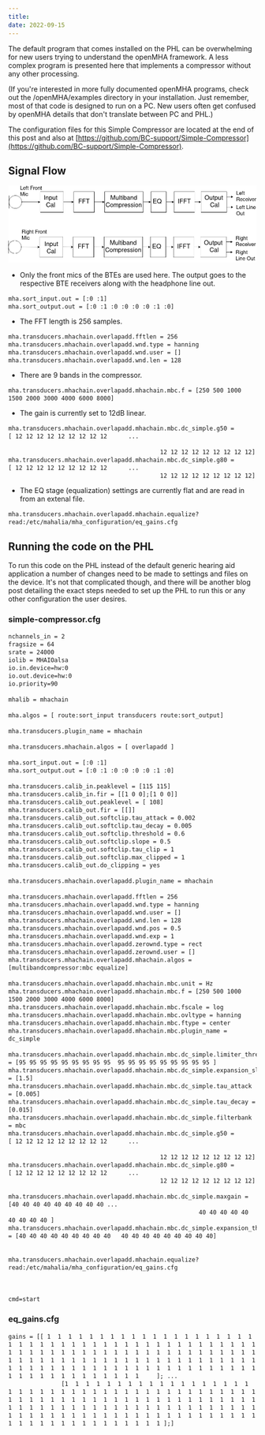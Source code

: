 ```yaml
---
title: 
date: 2022-09-15
---
```


The default program that comes installed on the PHL can be overwhelming for new users trying to understand the openMHA framework. A less complex program is presented here that implements a compressor without any other processing. 

(If you're interested in more fully documented openMHA programs, check out the /openMHA/examples directory in your installation. Just remember, most of that code is designed to run on a PC. New users often get confused by openMHA details that don't translate between PC and PHL.)    

The configuration files for this Simple Compressor are located at the end of this post and also at [https://github.com/BC-support/Simple-Compressor](https://github.com/BC-support/Simple-Compressor). 

## Signal Flow

![simple compressor flow](/assets/images/simple-compressor.drawio.png)

* Only the front mics of the BTEs are used here. The output goes to the respective BTE receivers along with the headphone line out.
```terminal
mha.sort_input.out = [:0 :1]
mha.sort_output.out = [:0 :1 :0 :0 :0 :0 :1 :0]
```
* The FFT length is 256 samples. 

```terminal
mha.transducers.mhachain.overlapadd.fftlen = 256
mha.transducers.mhachain.overlapadd.wnd.type = hanning
mha.transducers.mhachain.overlapadd.wnd.user = []
mha.transducers.mhachain.overlapadd.wnd.len = 128
```
* There are 9 bands in the compressor.

```terminal
mha.transducers.mhachain.overlapadd.mhachain.mbc.f = [250 500 1000 1500 2000 3000 4000 6000 8000]
```
* The gain is currently set to 12dB linear.

```terminal
mha.transducers.mhachain.overlapadd.mhachain.mbc.dc_simple.g50 =                 [ 12 12 12 12 12 12 12 12 12      ...

                                           12 12 12 12 12 12 12 12 12]
mha.transducers.mhachain.overlapadd.mhachain.mbc.dc_simple.g80 =                 [ 12 12 12 12 12 12 12 12 12      ...
                                           12 12 12 12 12 12 12 12 12]
```
* The EQ stage (equalization) settings are currently flat and are read in from an extenal file.
```terminal
mha.transducers.mhachain.overlapadd.mhachain.equalize?read:/etc/mahalia/mha_configuration/eq_gains.cfg
```

## Running the code on the PHL
To run this code on the PHL instead of the default generic hearing aid application a number of changes need to be made to settings and files on the device. It's not that complicated though, and there will be another blog post detailing the exact steps needed to set up the PHL to run this or any other configuration the user desires. 


### simple-compressor.cfg

```terminal
nchannels_in = 2
fragsize = 64
srate = 24000 
iolib = MHAIOalsa
io.in.device=hw:0
io.out.device=hw:0
io.priority=90

mhalib = mhachain 

mha.algos = [ route:sort_input transducers route:sort_output]

mha.transducers.plugin_name = mhachain 

mha.transducers.mhachain.algos = [ overlapadd ]

mha.sort_input.out = [:0 :1]
mha.sort_output.out = [:0 :1 :0 :0 :0 :0 :1 :0]

mha.transducers.calib_in.peaklevel = [115 115]
mha.transducers.calib_in.fir = [[1 0 0];[1 0 0]]
mha.transducers.calib_out.peaklevel = [ 108]
mha.transducers.calib_out.fir = [[]]
mha.transducers.calib_out.softclip.tau_attack = 0.002
mha.transducers.calib_out.softclip.tau_decay = 0.005
mha.transducers.calib_out.softclip.threshold = 0.6
mha.transducers.calib_out.softclip.slope = 0.5
mha.transducers.calib_out.softclip.tau_clip = 1
mha.transducers.calib_out.softclip.max_clipped = 1
mha.transducers.calib_out.do_clipping = yes 

mha.transducers.mhachain.overlapadd.plugin_name = mhachain

mha.transducers.mhachain.overlapadd.fftlen = 256
mha.transducers.mhachain.overlapadd.wnd.type = hanning
mha.transducers.mhachain.overlapadd.wnd.user = []
mha.transducers.mhachain.overlapadd.wnd.len = 128
mha.transducers.mhachain.overlapadd.wnd.pos = 0.5
mha.transducers.mhachain.overlapadd.wnd.exp = 1
mha.transducers.mhachain.overlapadd.zerownd.type = rect
mha.transducers.mhachain.overlapadd.zerownd.user = []
mha.transducers.mhachain.overlapadd.mhachain.algos = [multibandcompressor:mbc equalize]

mha.transducers.mhachain.overlapadd.mhachain.mbc.unit = Hz
mha.transducers.mhachain.overlapadd.mhachain.mbc.f = [250 500 1000 1500 2000 3000 4000 6000 8000]
mha.transducers.mhachain.overlapadd.mhachain.mbc.fscale = log
mha.transducers.mhachain.overlapadd.mhachain.mbc.ovltype = hanning 
mha.transducers.mhachain.overlapadd.mhachain.mbc.ftype = center
mha.transducers.mhachain.overlapadd.mhachain.mbc.plugin_name = dc_simple 

mha.transducers.mhachain.overlapadd.mhachain.mbc.dc_simple.limiter_threshold = [95 95 95 95 95 95 95 95 95  95 95 95 95 95 95 95 95 95 ] 
mha.transducers.mhachain.overlapadd.mhachain.mbc.dc_simple.expansion_slope = [1.5] 
mha.transducers.mhachain.overlapadd.mhachain.mbc.dc_simple.tau_attack = [0.005] 
mha.transducers.mhachain.overlapadd.mhachain.mbc.dc_simple.tau_decay = [0.015]
mha.transducers.mhachain.overlapadd.mhachain.mbc.dc_simple.filterbank = mbc
mha.transducers.mhachain.overlapadd.mhachain.mbc.dc_simple.g50 =                 [ 12 12 12 12 12 12 12 12 12      ...

                                           12 12 12 12 12 12 12 12 12]
mha.transducers.mhachain.overlapadd.mhachain.mbc.dc_simple.g80 =                 [ 12 12 12 12 12 12 12 12 12      ...
                                           12 12 12 12 12 12 12 12 12]

mha.transducers.mhachain.overlapadd.mhachain.mbc.dc_simple.maxgain =              [40 40 40 40 40 40 40 40 40 ...
                                                      40 40 40 40 40 40 40 40 40 ]
mha.transducers.mhachain.overlapadd.mhachain.mbc.dc_simple.expansion_threshold = [40 40 40 40 40 40 40 40 40   40 40 40 40 40 40 40 40 40]


mha.transducers.mhachain.overlapadd.mhachain.equalize?read:/etc/mahalia/mha_configuration/eq_gains.cfg



cmd=start

```
### eq_gains.cfg
```terminal
gains = [[ 1  1  1  1  1  1  1  1  1  1  1  1  1  1  1  1  1  1  1  1  1  1  1  1  1  1  1  1  1  1  1  1  1  1  1  1  1  1  1  1  1  1  1  1  1  1  1  1  1  1  1  1  1  1  1  1  1  1  1  1  1  1  1  1  1  1  1  1  1  1  1  1  1  1  1  1  1  1  1  1  1  1  1  1  1  1  1  1  1  1  1  1  1  1  1  1  1  1  1  1  1  1  1  1  1  1  1  1  1  1  1  1  1  1  1  1  1  1  1  1  1  1  1  1  1  1  1  1  1     ]; ... 
               [1  1  1  1  1  1  1  1  1  1  1  1  1  1  1  1  1  1  1  1  1  1  1  1  1  1  1  1  1  1  1  1  1  1  1  1  1  1  1  1  1  1  1  1  1  1  1  1  1  1  1  1  1  1  1  1  1  1  1  1  1  1  1  1  1  1  1  1  1  1  1  1  1  1  1  1  1  1  1  1  1  1  1  1  1  1  1  1  1  1  1  1  1  1  1  1  1  1  1  1  1  1  1  1  1  1  1  1  1  1  1  1  1  1  1  1  1  1  1  1  1  1  1  1  1  1  1  1  1 ];]
```

